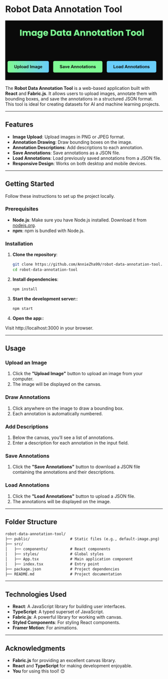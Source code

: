 # Robot Data Annotation Tool

![Project Screenshot](./public/Screenshot2025-02-21.png)

The **Robot Data Annotation Tool** is a web-based application built with **React** and **Fabric.js**. It allows users to upload images, annotate them with bounding boxes, and save the annotations in a structured JSON format. This tool is ideal for creating datasets for AI and machine learning projects.

---

## Features

- **Image Upload**: Upload images in PNG or JPEG format.
- **Annotation Drawing**: Draw bounding boxes on the image.
- **Annotation Descriptions**: Add descriptions to each annotation.
- **Save Annotations**: Save annotations as a JSON file.
- **Load Annotations**: Load previously saved annotations from a JSON file.
- **Responsive Design**: Works on both desktop and mobile devices.

---

## Getting Started

Follow these instructions to set up the project locally.

### Prerequisites

- **Node.js**: Make sure you have Node.js installed. Download it from [nodejs.org](https://nodejs.org/).
- **npm**: npm is bundled with Node.js.

### Installation

1. **Clone the repository**:
   ```bash
   git clone https://github.com/AnnieZha99/robot-data-annotation-tool.git
   cd robot-data-annotation-tool
2. **Install dependencies**:
   ```bash
   npm install
3. **Start the development server:**:
   ```bash
   npm start
4. **Open the app:**:

Visit http://localhost:3000 in your browser.

---

## Usage

### Upload an Image
1. Click the **"Upload Image"** button to upload an image from your computer.
2. The image will be displayed on the canvas.

### Draw Annotations
1. Click anywhere on the image to draw a bounding box.
2. Each annotation is automatically numbered.

### Add Descriptions
1. Below the canvas, you’ll see a list of annotations.
2. Enter a description for each annotation in the input field.

### Save Annotations
1. Click the **"Save Annotations"** button to download a JSON file containing the annotations and their descriptions.

### Load Annotations
1. Click the **"Load Annotations"** button to upload a JSON file.
2. The annotations will be displayed on the image.

---

## Folder Structure
```
robot-data-annotation-tool/
├── public/                  # Static files (e.g., default-image.png)
├── src/
│   ├── components/          # React components
│   ├── styles/              # Global styles
│   ├── App.tsx              # Main application component
│   ├── index.tsx            # Entry point
├── package.json             # Project dependencies
├── README.md                # Project documentation

```
---

## Technologies Used

- **React**: A JavaScript library for building user interfaces.
- **TypeScript**: A typed superset of JavaScript.
- **Fabric.js**: A powerful library for working with canvas.
- **Styled Components**: For styling React components.
- **Framer Motion**: For animations.

---

## Acknowledgments

- **Fabric.js** for providing an excellent canvas library.
- **React** and **TypeScript** for making development enjoyable.
- **You** for using this tool! 😊